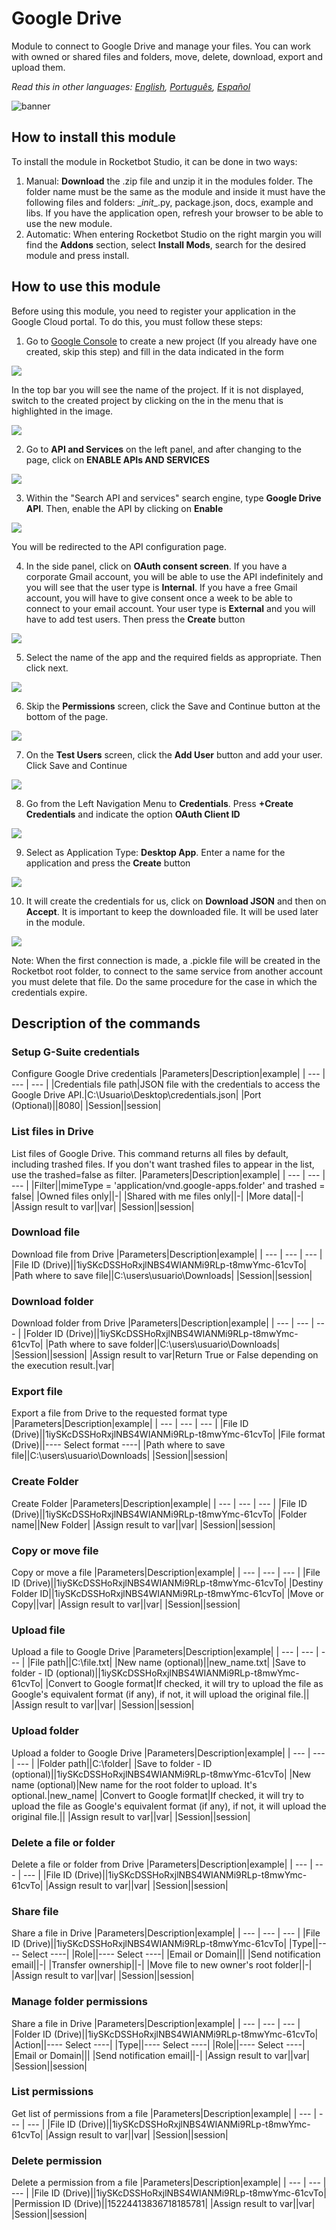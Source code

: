 



# Google Drive
  
Module to connect to Google Drive and manage your files. You can work with owned or shared files and folders, move, delete, download, export and upload them.  

*Read this in other languages: [English](Manual_gdrive.md), [Português](Manual_gdrive.pr.md), [Español](Manual_gdrive.es.md)*
  
![banner](imgs/Banner_gdrive.png)
## How to install this module
  
To install the module in Rocketbot Studio, it can be done in two ways:
1. Manual: __Download__ the .zip file and unzip it in the modules folder. The folder name must be the same as the module and inside it must have the following files and folders: \__init__.py, package.json, docs, example and libs. If you have the application open, refresh your browser to be able to use the new module.
2. Automatic: When entering Rocketbot Studio on the right margin you will find the **Addons** section, select **Install Mods**, search for the desired module and press install.  


## How to use this module

Before using this module, you need to register your application in the Google Cloud portal. To do this, you must follow these steps:

1. Go to [Google Console](https://console.cloud.google.com/projectcreate?previousPage=%2Fhome%2Fdashboard) to create a new project (If you already have one created, skip this step) and fill in the data indicated in the form

![](imgs/proyectonuevo.png)

In the top bar you will see the name of the project. If it is not displayed, switch to the created project by clicking on the in the menu that is highlighted in the image.

![](imgs/seleccionarproyecto.png)

2. Go to **API and Services** on the left panel, and after changing to the page, click on **ENABLE APIs AND SERVICES**

![](imgs/habilitarapiyservicios.png)

3. Within the "Search API and services" search engine, type **Google Drive API**. Then, enable the API by clicking on **Enable**

![](imgs/gdriveApi.png)

You will be redirected to the API configuration page.

4. In 
the side panel, click on **OAuth consent screen**. If you have a corporate Gmail account, you will be able to use the API indefinitely and you will see that the user type is **Internal**. If you have a free Gmail account, you will have to give consent once a week to be able to connect to your email account. Your user type is **External** and you will have to add test users. Then press the **Create** button

![](imgs/pantallaDeCons.png)

5. Select the name of the app and the required fields as appropriate. Then click next.

![](imgs/infoApp.png)

6. Skip the **Permissions** screen, click the Save and Continue button at the bottom of the page.

![](imgs/permisos.png)

7. On the **Test Users** screen, click the **Add User** button and add your user. Click Save and Continue

![](imgs/usuarioprueba.png)

8. Go from the Left Navigation Menu to **Credentials**. Press **+Create Credentials** and indicate the option **OAuth Client ID**

![](imgs/crearcredencialesok.png)

9. Select as 
Application Type: **Desktop App**. Enter a name for the application and press the **Create** button

![](imgs/appEscritorio.png)

10. It will create the credentials for us, click on **Download JSON** and then on **Accept**. It is important to keep the downloaded file. It will be used later in the module.

![](imgs/credencialesDescarga.png)

Note: When the first connection is made, a .pickle file will be created in the Rocketbot root folder, to connect to the same service from another account you must delete
that file. Do the same procedure for the case in which the credentials expire.


## Description of the commands

### Setup G-Suite credentials
  
Configure Google Drive credentials
|Parameters|Description|example|
| --- | --- | --- |
|Credentials file path|JSON file with the credentials to access the Google Drive API.|C:\Usuario\Desktop\credentials.json|
|Port (Optional)||8080|
|Session||session|

### List files in Drive
  
List files of Google Drive. This command returns all files by default, including trashed files. If you don't want trashed files to appear in the list, use the trashed=false as filter.
|Parameters|Description|example|
| --- | --- | --- |
|Filter||mimeType = 'application/vnd.google-apps.folder' and trashed = false|
|Owned files only||-|
|Shared with me files only||-|
|More data||-|
|Assign result to var||var|
|Session||session|

### Download file
  
Download file from Drive
|Parameters|Description|example|
| --- | --- | --- |
|File ID (Drive)||1iySKcDSSHoRxjlNBS4WIANMi9RLp-t8mwYmc-61cvTo|
|Path where to save file||C:\users\usuario\Downloads|
|Session||session|

### Download folder
  
Download folder from Drive
|Parameters|Description|example|
| --- | --- | --- |
|Folder ID (Drive)||1iySKcDSSHoRxjlNBS4WIANMi9RLp-t8mwYmc-61cvTo|
|Path where to save folder||C:\users\usuario\Downloads|
|Session||session|
|Assign result to var|Return True or False depending on the execution result.|var|

### Export file
  
Export a file from Drive to the requested format type
|Parameters|Description|example|
| --- | --- | --- |
|File ID (Drive)||1iySKcDSSHoRxjlNBS4WIANMi9RLp-t8mwYmc-61cvTo|
|File format (Drive)||---- Select format ----|
|Path where to save file||C:\users\usuario\Downloads|
|Session||session|

### Create Folder
  
Create Folder
|Parameters|Description|example|
| --- | --- | --- |
|File ID (Drive)||1iySKcDSSHoRxjlNBS4WIANMi9RLp-t8mwYmc-61cvTo|
|Folder name||New Folder|
|Assign result to var||var|
|Session||session|

### Copy or move file
  
Copy or move a file
|Parameters|Description|example|
| --- | --- | --- |
|File ID (Drive)||1iySKcDSSHoRxjlNBS4WIANMi9RLp-t8mwYmc-61cvTo|
|Destiny Folder ID||1iySKcDSSHoRxjlNBS4WIANMi9RLp-t8mwYmc-61cvTo|
|Move or Copy||var|
|Assign result to var||var|
|Session||session|

### Upload file
  
Upload a file to Google Drive
|Parameters|Description|example|
| --- | --- | --- |
|File path||C:\file.txt|
|New name (optional)||new_name.txt|
|Save to folder - ID (optional)||1iySKcDSSHoRxjlNBS4WIANMi9RLp-t8mwYmc-61cvTo|
|Convert to Google format|If checked, it will try to upload the file as Google's equivalent format (if any), if not, it will upload the original file.||
|Assign result to var||var|
|Session||session|

### Upload folder
  
Upload a folder to Google Drive
|Parameters|Description|example|
| --- | --- | --- |
|Folder path||C:\folder|
|Save to folder - ID (optional)||1iySKcDSSHoRxjlNBS4WIANMi9RLp-t8mwYmc-61cvTo|
|New name (optional)|New name for the root folder to upload. It's optional.|new_name|
|Convert to Google format|If checked, it will try to upload the file as Google's equivalent format (if any), if not, it will upload the original file.||
|Assign result to var||var|
|Session||session|

### Delete a file or folder
  
Delete a file or folder from Drive
|Parameters|Description|example|
| --- | --- | --- |
|File ID (Drive)||1iySKcDSSHoRxjlNBS4WIANMi9RLp-t8mwYmc-61cvTo|
|Assign result to var||var|
|Session||session|

### Share file
  
Share a file in Drive
|Parameters|Description|example|
| --- | --- | --- |
|File ID (Drive)||1iySKcDSSHoRxjlNBS4WIANMi9RLp-t8mwYmc-61cvTo|
|Type||---- Select ----|
|Role||---- Select ----|
|Email or Domain|||
|Send notification email||-|
|Transfer ownership||-|
|Move file to new owner's root folder||-|
|Assign result to var||var|
|Session||session|

### Manage folder permissions
  
Share a file in Drive
|Parameters|Description|example|
| --- | --- | --- |
|Folder ID (Drive)||1iySKcDSSHoRxjlNBS4WIANMi9RLp-t8mwYmc-61cvTo|
|Action||---- Select ----|
|Type||---- Select ----|
|Role||---- Select ----|
|Email or Domain|||
|Send notification email||-|
|Assign result to var||var|
|Session||session|

### List permissions
  
Get list of permissions from a file
|Parameters|Description|example|
| --- | --- | --- |
|File ID (Drive)||1iySKcDSSHoRxjlNBS4WIANMi9RLp-t8mwYmc-61cvTo|
|Assign result to var||var|
|Session||session|

### Delete permission
  
Delete a permission from a file
|Parameters|Description|example|
| --- | --- | --- |
|File ID (Drive)||1iySKcDSSHoRxjlNBS4WIANMi9RLp-t8mwYmc-61cvTo|
|Permission ID (Drive)||15224413836718185781|
|Assign result to var||var|
|Session||session|
